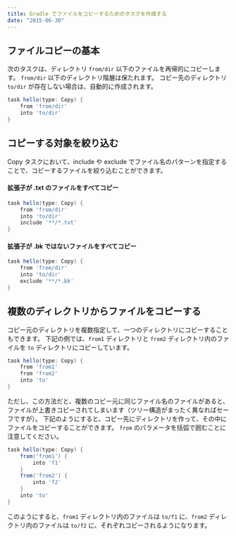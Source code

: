 ```yaml
---
title: Gradle でファイルをコピーするためのタスクを作成する
date: "2015-06-30"
---
```


ファイルコピーの基本
----

次のタスクは、ディレクトリ `from/dir` 以下のファイルを再帰的にコピーします。
`from/dir` 以下のディレクトリ階層は保たれます。
コピー先のディレクトリ `to/dir` が存在しない場合は、自動的に作成されます。

```groovy
task hello(type: Copy) {
    from 'from/dir'
    into 'to/dir'
}
```

コピーする対象を絞り込む
----
Copy タスクにおいて、include や exclude でファイル名のパターンを指定することで、コピーするファイルを絞り込むことができます。

#### 拡張子が .txt のファイルをすべてコピー

```groovy
task hello(type: Copy) {
    from 'from/dir'
    into 'to/dir'
    include '**/*.txt'
}
```

#### 拡張子が .bk ではないファイルをすべてコピー

```groovy
task hello(type: Copy) {
    from 'from/dir'
    into 'to/dir'
    exclude '**/*.bk'
}
```

複数のディレクトリからファイルをコピーする
----

コピー元のディレクトリを複数指定して、一つのディレクトリにコピーすることもできます。
下記の例では、`from1` ディレクトリと `from2` ディレクトリ内のファイルを `to` ディレクトリにコピーしています。

```groovy
task hello(type: Copy) {
    from 'from1'
    from 'from2'
    into 'to'
}
```

ただし、この方法だと、複数のコピー元に同じファイル名のファイルがあると、ファイルが上書きコピーされてしまいます（ツリー構造がまったく異なればセーフですが）。
下記のようにすると、コピー先にディレクトリを作って、その中にファイルをコピーすることができます。
`from` のパラメータを括弧で囲むことに注意してください。

```groovy
task hello(type: Copy) {
    from('from1') {
        into 'f1'
    }
    from('from2') {
        into 'f2'
    }
    into 'to'
}
```

このようにすると、`from1` ディレクトリ内のファイルは `to/f1` に、`from2` ディレクトリ内のファイルは `to/f2` に、それぞれコピーされるようになります。

